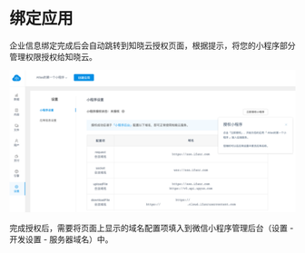 # 绑定应用

企业信息绑定完成后会自动跳转到知晓云授权页面，根据提示，将您的小程序部分管理权限授权给知晓云。

   ![授权的绑定页面](/images/miniapp-authorization.png "授权的绑定页面")

完成授权后，需要将页面上显示的域名配置项填入到微信小程序管理后台（设置 - 开发设置 - 服务器域名）中。